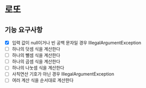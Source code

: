 # 로또

## 기능 요구사항

- [X] 입력 값이 null이거나 빈 공백 문자일 경우 IllegalArgumentException
- [ ] 하나의 덧셈 식을 계산한다
- [ ] 하나의 뺄셈 식을 계산한다
- [ ] 하나의 곱셈 식을 계산한다
- [ ] 하나의 나눗셈 식을 계산한다
- [ ] 사칙연산 기호가 아닌 경우 IllegalArgumentException
- [ ] 여러 계산 식을 순서대로 계산한다
